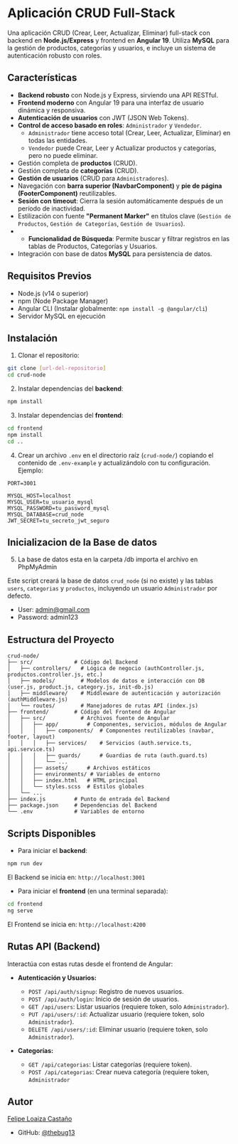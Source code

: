 # Aplicación CRUD Full-Stack

Una aplicación CRUD (Crear, Leer, Actualizar, Eliminar) full-stack con backend en **Node.js/Express** y frontend en **Angular 19**. Utiliza **MySQL** para la gestión de productos, categorías y usuarios, e incluye un sistema de autenticación robusto con roles.

## Características

- **Backend robusto** con Node.js y Express, sirviendo una API RESTful.
- **Frontend moderno** con Angular 19 para una interfaz de usuario dinámica y responsiva.
- **Autenticación de usuarios** con JWT (JSON Web Tokens).
- **Control de acceso basado en roles**: `Administrador` y `Vendedor`.
    - `Administrador` tiene acceso total (Crear, Leer, Actualizar, Eliminar) en todas las entidades.
    - `Vendedor` puede Crear, Leer y Actualizar productos y categorías, pero no puede eliminar.
- Gestión completa de **productos** (CRUD).
- Gestión completa de **categorías** (CRUD).
- **Gestión de usuarios** (CRUD para `Administradores`).
- Navegación con **barra superior (NavbarComponent)** y **pie de página (FooterComponent)** reutilizables.
- **Sesión con timeout**: Cierra la sesión automáticamente después de un período de inactividad.
- Estilización con fuente **"Permanent Marker"** en títulos clave (`Gestión de Productos`, `Gestión de Categorías`, `Gestión de Usuarios`).
-   - **Funcionalidad de Búsqueda**: Permite buscar y filtrar registros en las tablas de Productos, Categorías y Usuarios.
- Integración con base de datos **MySQL** para persistencia de datos.

## Requisitos Previos

- Node.js (v14 o superior)
- npm (Node Package Manager)
- Angular CLI (Instalar globalmente: `npm install -g @angular/cli`)
- Servidor MySQL en ejecución

## Instalación

1. Clonar el repositorio:
```bash
git clone [url-del-repositorio]
cd crud-node
```

2. Instalar dependencias del **backend**:
```bash
npm install
```

3. Instalar dependencias del **frontend**:
```bash
cd frontend
npm install
cd ..
```

4. Crear un archivo `.env` en el directorio raíz (`crud-node/`) copiando el contenido de `.env-example` y actualizándolo con tu configuración. Ejemplo:
```env
PORT=3001

MYSQL_HOST=localhost
MYSQL_USER=tu_usuario_mysql
MYSQL_PASSWORD=tu_password_mysql
MYSQL_DATABASE=crud_node
JWT_SECRET=tu_secreto_jwt_seguro
```

## Inicializacion de la Base de datos

5. La base de datos esta en la carpeta /db importa el archivo en PhpMyAdmin


Este script creará la base de datos `crud_node` (si no existe) y las tablas `users`, `categorias` y `productos`, incluyendo un usuario `Administrador` por defecto.

- User: admin@gmail.com
- Password: admin123

## Estructura del Proyecto

```
crud-node/
├── src/             # Código del Backend
│   ├── controllers/   # Lógica de negocio (authController.js, productos.controller.js, etc.)
│   ├── models/        # Modelos de datos e interacción con DB (user.js, product.js, category.js, init-db.js)
│   ├── middleware/    # Middleware de autenticación y autorización (authMiddleware.js)
│   └── routes/        # Manejadores de rutas API (index.js)
├── frontend/        # Código del Frontend de Angular
│   ├── src/           # Archivos fuente de Angular
│   │   ├── app/         # Componentes, servicios, módulos de Angular
│   │   │   ├── components/  # Componentes reutilizables (navbar, footer, layout)
│   │   │   ├── services/    # Servicios (auth.service.ts, api.service.ts)
│   │   │   ├── guards/      # Guardias de ruta (auth.guard.ts)
│   │   │   └── ...
│   │   ├── assets/      # Archivos estáticos
│   │   ├── environments/ # Variables de entorno
│   │   ├── index.html   # HTML principal
│   │   └── styles.scss  # Estilos globales
│   └── ...
├── index.js         # Punto de entrada del Backend
├── package.json     # Dependencias del Backend
└── .env             # Variables de entorno
```

## Scripts Disponibles

- Para iniciar el **backend**:
```bash
npm run dev
```
El Backend se inicia en: `http://localhost:3001`

- Para iniciar el **frontend** (en una terminal separada):
```bash
cd frontend
ng serve
```
El Frontend se inicia en: `http://localhost:4200`

## Rutas API (Backend)

Interactúa con estas rutas desde el frontend de Angular:

- **Autenticación y Usuarios:**
    - `POST /api/auth/signup`: Registro de nuevos usuarios.
    - `POST /api/auth/login`: Inicio de sesión de usuarios.
    - `GET /api/users`: Listar usuarios (requiere token, solo `Administrador`).
    - `PUT /api/users/:id`: Actualizar usuario (requiere token, solo `Administrador`).
    - `DELETE /api/users/:id`: Eliminar usuario (requiere token, solo `Administrador`).

- **Categorías:**
    - `GET /api/categorias`: Listar categorías (requiere token).
    - `POST /api/categorias`: Crear nueva categoría (requiere token, `Administrador`

## Autor

[Felipe Loaiza Castaño](https://github.com/thebug13)
- GitHub: [@thebug13](https://github.com/thebug13)